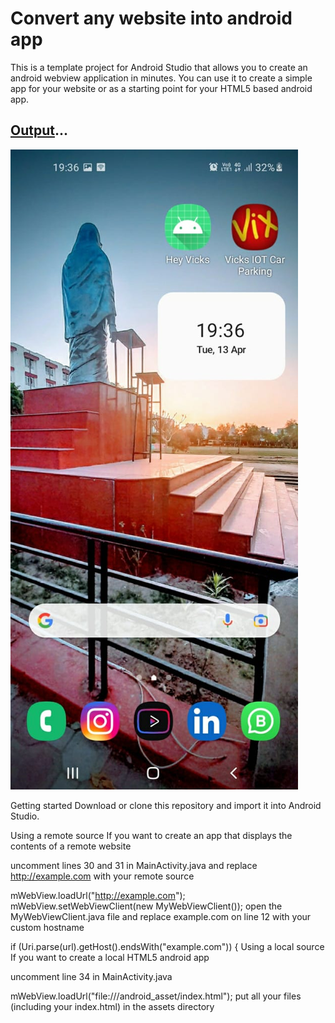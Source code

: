 # Convert any website into android app

This is a template project for Android Studio that allows you to create an android webview application in minutes. You can use it to create a simple app for your website or as a starting point for your HTML5 based android app.

## [Output](https://github.com/imvickykumar999/Convert_Any_website_into_android_app/blob/master/app/src/main/java/com/example/mahbu/convertanywebsiteintoandroidapp/MainActivity.java)...

[![ss](https://github.com/imvickykumar999/Convert_Any_website_into_android_app/blob/master/WhatsApp%20Image%202021-04-13%20at%2019.47.35.jpeg?raw=true)](https://github.com/imvickykumar999/Convert_Any_website_into_android_app/blob/master/app/src/main/AndroidManifest.xml)

Getting started
Download or clone this repository and import it into Android Studio.

Using a remote source
If you want to create an app that displays the contents of a remote website

uncomment lines 30 and 31 in MainActivity.java and replace http://example.com with your remote source

mWebView.loadUrl("http://example.com");
mWebView.setWebViewClient(new MyWebViewClient());
open the MyWebViewClient.java file and replace example.com on line 12 with your custom hostname

if (Uri.parse(url).getHost().endsWith("example.com")) {
Using a local source
If you want to create a local HTML5 android app

uncomment line 34 in MainActivity.java

mWebView.loadUrl("file:///android_asset/index.html");
put all your files (including your index.html) in the assets directory
